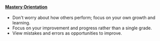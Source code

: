 #### [Mastery Orientation](https://srl.daacs.net/motivation/mastery-orientation/)

* Don't worry about how others perform; focus on your own growth and learning.
* Focus on your improvement and progress rather than a single grade.
* View mistakes and errors as opportunities to improve.
